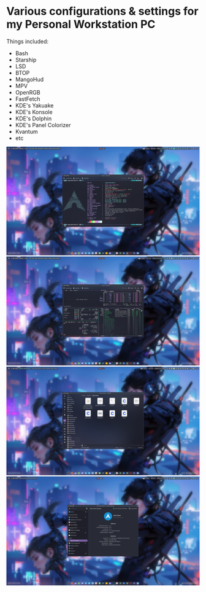 # Various configurations & settings for my Personal Workstation PC

Things included:
- Bash
- Starship
- LSD
- BTOP
- MangoHud
- MPV
- OpenRGB
- FastFetch
- KDE's Yakuake
- KDE's Konsole
- KDE's Dolphin
- KDE's Panel Colorizer
- Kvantum
- etc

![Screenshot 1](Screenshots/1.png)
![Screenshot 2](Screenshots/2.png)
![Screenshot 3](Screenshots/3.png)
![Screenshot 4](Screenshots/4.png)
